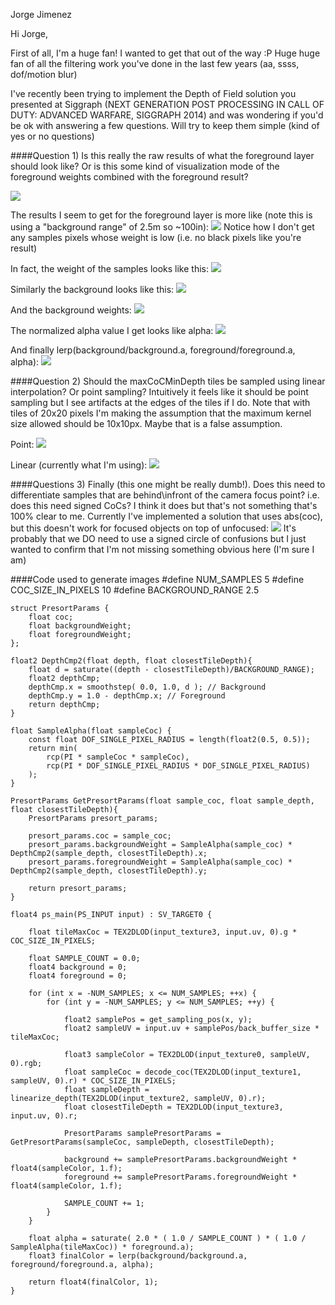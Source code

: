 Jorge Jimenez

Hi Jorge,

First of all, I'm a huge fan! I wanted to get that out of the way :P Huge huge fan of all the filtering work you've done in the last few years (aa, ssss, dof/motion blur)

I've recently been trying to implement the Depth of Field solution you presented at Siggraph (NEXT GENERATION POST PROCESSING IN CALL OF DUTY: ADVANCED WARFARE, SIGGRAPH 2014) and was wondering if you'd be ok with answering a few questions. Will try to keep them simple (kind of yes or no questions)

####Question 1)
Is this really the raw results of what the foreground layer should look like? Or is this some kind of visualization mode of the foreground weights combined with the foreground result?

![](https://github.com/greje656/Questions/blob/master/images/foreground-original.png)

The results I seem to get for the foreground layer is more like (note this is using a "background range" of 2.5m so ~100in):
![](https://github.com/greje656/Questions/blob/master/images/foreground.jpg)
Notice how I don't get any samples pixels whose weight is low (i.e. no black pixels like you're result)

In fact, the weight of the samples looks like this:
![](https://github.com/greje656/Questions/blob/master/images/foreground-weights.jpg)

Similarly the background looks like this:
![](https://github.com/greje656/Questions/blob/master/images/background.jpg)

And the background weights:
![](https://github.com/greje656/Questions/blob/master/images/background-weights.jpg)

The normalized alpha value I get looks like alpha:
![](https://github.com/greje656/Questions/blob/master/images/alpha.jpg)

And finally lerp(background/background.a, foreground/foreground.a, alpha):
![](https://github.com/greje656/Questions/blob/master/images/results.jpg)

####Question 2)
Should the maxCoCMinDepth tiles be sampled using linear interpolation? Or point sampling? Intuitively it feels like it should be point sampling but I see artifacts at the edges of the tiles if I do. Note that with tiles of 20x20 pixels I'm making the assumption that the maximum kernel size allowed should be 10x10px. Maybe that is a false assumption.

Point:
![](https://github.com/greje656/Questions/blob/master/images/tile-min-depth-point.jpg)

Linear (currently what I'm using):
![](https://github.com/greje656/Questions/blob/master/images/tile-min-depth-linear.jpg)

####Questions 3)
Finally (this one might be really dumb!). Does this need to differentiate samples that are behind\infront of the camera focus point? i.e. does this need signed CoCs? I think it does but that's not something that's 100% clear to me. Currently I've implemented a solution that uses abs(coc), but this doesn't work for focused objects on top of unfocused:
![](https://github.com/greje656/Questions/blob/master/images/results-bad.jpg)
It's probably that we DO need to use a signed circle of confusions but I just wanted to confirm that I'm not missing something obvious here (I'm sure I am)

####Code used to generate images
	#define NUM_SAMPLES 5
	#define COC_SIZE_IN_PIXELS 10
	#define BACKGROUND_RANGE 2.5

	struct PresortParams {
		float coc;
		float backgroundWeight;
		float foregroundWeight;
	};
	
	float2 DepthCmp2(float depth, float closestTileDepth){
		float d = saturate((depth - closestTileDepth)/BACKGROUND_RANGE);
		float2 depthCmp;
		depthCmp.x = smoothstep( 0.0, 1.0, d ); // Background
		depthCmp.y = 1.0 - depthCmp.x; // Foreground
		return depthCmp;
	}
	
	float SampleAlpha(float sampleCoc) {
		const float DOF_SINGLE_PIXEL_RADIUS = length(float2(0.5, 0.5));
		return min(
			rcp(PI * sampleCoc * sampleCoc),
			rcp(PI * DOF_SINGLE_PIXEL_RADIUS * DOF_SINGLE_PIXEL_RADIUS)
		);
	}
	
	PresortParams GetPresortParams(float sample_coc, float sample_depth, float closestTileDepth){
		PresortParams presort_params;
	
		presort_params.coc = sample_coc;
		presort_params.backgroundWeight = SampleAlpha(sample_coc) * DepthCmp2(sample_depth, closestTileDepth).x;
		presort_params.foregroundWeight = SampleAlpha(sample_coc) * DepthCmp2(sample_depth, closestTileDepth).y;
	
		return presort_params;
	}
	
	float4 ps_main(PS_INPUT input) : SV_TARGET0 {
	
		float tileMaxCoc = TEX2DLOD(input_texture3, input.uv, 0).g * COC_SIZE_IN_PIXELS;
	
		float SAMPLE_COUNT = 0.0;
		float4 background = 0;
		float4 foreground = 0;
	
		for (int x = -NUM_SAMPLES; x <= NUM_SAMPLES; ++x) {
			for (int y = -NUM_SAMPLES; y <= NUM_SAMPLES; ++y) {
	
				float2 samplePos = get_sampling_pos(x, y);
				float2 sampleUV = input.uv + samplePos/back_buffer_size * tileMaxCoc;
	
				float3 sampleColor = TEX2DLOD(input_texture0, sampleUV, 0).rgb;
				float sampleCoc = decode_coc(TEX2DLOD(input_texture1, sampleUV, 0).r) * COC_SIZE_IN_PIXELS;
				float sampleDepth = linearize_depth(TEX2DLOD(input_texture2, sampleUV, 0).r);
				float closestTileDepth = TEX2DLOD(input_texture3, input.uv, 0).r;
	
				PresortParams samplePresortParams = GetPresortParams(sampleCoc, sampleDepth, closestTileDepth);
	
				background += samplePresortParams.backgroundWeight * float4(sampleColor, 1.f);
				foreground += samplePresortParams.foregroundWeight * float4(sampleColor, 1.f);
	
				SAMPLE_COUNT += 1;
			}
		}
		
		float alpha = saturate( 2.0 * ( 1.0 / SAMPLE_COUNT ) * ( 1.0 / SampleAlpha(tileMaxCoc)) * foreground.a);
		float3 finalColor = lerp(background/background.a, foreground/foreground.a, alpha);
	
		return float4(finalColor, 1);
	}